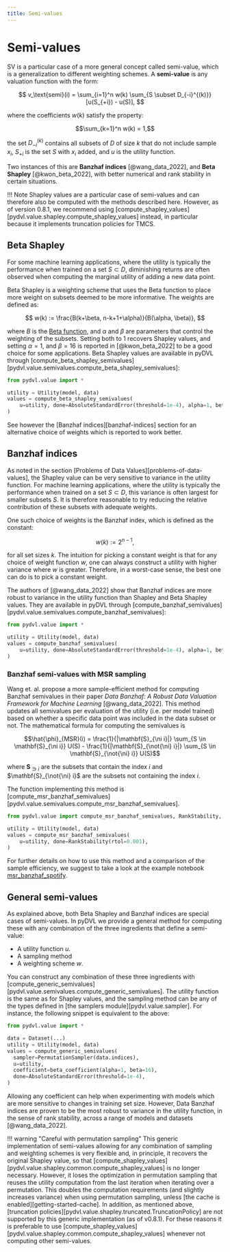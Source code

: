 ```yaml
---
title: Semi-values
---
```


# Semi-values

SV is a particular case of a more general concept called semi-value, which is a
generalization to different weighting schemes. A **semi-value** is any valuation
function with the form:

$$
v_\text{semi}(i) = \sum_{i=1}^n w(k)
\sum_{S \subset D_{-i}^{(k)}} [u(S_{+i}) - u(S)],
$$

where the coefficients $w(k)$ satisfy the property:

$$\sum_{k=1}^n w(k) = 1,$$

the set $D_{-i}^{(k)}$ contains all subsets of $D$ of size $k$ that do not
include sample $x_i$, $S_{+i}$ is the set $S$ with $x_i$ added, and $u$ is the
utility function.

Two instances of this are **Banzhaf indices** [@wang_data_2022],
and **Beta Shapley** [@kwon_beta_2022], with better numerical and
rank stability in certain situations.

!!! Note
    Shapley values are a particular case of semi-values and can therefore also
    be computed with the methods described here. However, as of version 0.8.1,
    we recommend using
    [compute_shapley_values][pydvl.value.shapley.compute_shapley_values]
    instead, in particular because it implements truncation policies for TMCS.


## Beta Shapley

For some machine learning applications, where the utility is typically the
performance when trained on a set $S \subset D$, diminishing returns are often
observed when computing the marginal utility of adding a new data point.

Beta Shapley is a weighting scheme that uses the Beta function to place more
weight on subsets deemed to be more informative. The weights are defined as:

$$
w(k) := \frac{B(k+\beta, n-k+1+\alpha)}{B(\alpha, \beta)},
$$

where $B$ is the [Beta function](https://en.wikipedia.org/wiki/Beta_function),
and $\alpha$ and $\beta$ are parameters that control the weighting of the
subsets. Setting both to 1 recovers Shapley values, and setting $\alpha = 1$,
and $\beta = 16$ is reported in [@kwon_beta_2022] to be a good choice for some
applications. Beta Shapley values are available in pyDVL through
[compute_beta_shapley_semivalues][pydvl.value.semivalues.compute_beta_shapley_semivalues]:

```python
from pydvl.value import *

utility = Utility(model, data)
values = compute_beta_shapley_semivalues(
    u=utility, done=AbsoluteStandardError(threshold=1e-4), alpha=1, beta=16
)
```

See however the [Banzhaf indices][banzhaf-indices] section 
for an alternative choice of weights which is reported to work better.

## Banzhaf indices

As noted in the section [Problems of Data Values][problems-of-data-values], the
Shapley value can be very sensitive to variance in the utility function. For
machine learning applications, where the utility is typically the performance
when trained on a set $S \subset D$, this variance is often largest for smaller
subsets $S$. It is therefore reasonable to try reducing the relative
contribution of these subsets with adequate weights.

One such choice of weights is the Banzhaf index, which is defined as the
constant:

$$w(k) := 2^{n-1},$$

for all set sizes $k$. The intuition for picking a constant weight is that for
any choice of weight function $w$, one can always construct a utility with
higher variance where $w$ is greater. Therefore, in a worst-case sense, the best
one can do is to pick a constant weight.

The authors of [@wang_data_2022] show that Banzhaf indices are more robust to
variance in the utility function than Shapley and Beta Shapley values. They are
available in pyDVL through
[compute_banzhaf_semivalues][pydvl.value.semivalues.compute_banzhaf_semivalues]:

```python
from pydvl.value import *

utility = Utility(model, data)
values = compute_banzhaf_semivalues(
    u=utility, done=AbsoluteStandardError(threshold=1e-4), alpha=1, beta=16
)
```

### Banzhaf semi-values with MSR sampling
Wang et. al. propose a more sample-efficient method for computing Banzhaf semivalues in their paper 
*Data Banzhaf: A Robust Data Valuation Framework for Machine Learning* [@wang_data_2022].
This method updates all semivalues per evaluation of the utility (i.e. per model trained) based on whether
a specific data point was included in the data subset or not. 
The mathematical formula for computing the semivalues is

$$\hat{\phi}_{MSR}(i) = \frac{1}{|\mathbf{S}_{\ni i}|} \sum_{S \in \mathbf{S}_{\ni i}} U(S)
        - \frac{1}{|\mathbf{S}_{\not{\ni} i}|} \sum_{S \in \mathbf{S}_{\not{\ni} i}} U(S)$$

where $\mathbf{S}_{\ni i}$ are the subsets that contain the index $i$ and $\mathbf{S}_{\not{\ni} i}$ are the 
subsets not containing the index $i$.

The function implementing this method is
[compute_msr_banzhaf_semivalues][pydvl.value.semivalues.compute_msr_banzhaf_semivalues].
```python
from pydvl.value import compute_msr_banzhaf_semivalues, RankStability, Utility

utility = Utility(model, data)
values = compute_msr_banzhaf_semivalues(
    u=utility, done=RankStability(rtol=0.001),
)
```
For further details on how to use this method and a comparison of the sample efficiency, we suggest to take a look
at the example notebook [msr_banzhaf_spotify](../../examples/msr_banzhaf_spotify).


## General semi-values

As explained above, both Beta Shapley and Banzhaf indices are special cases of
semi-values. In pyDVL we provide a general method for computing these with any
combination of the three ingredients that define a semi-value:

- A utility function $u$.
- A sampling method
- A weighting scheme $w$.

You can construct any combination of these three ingredients with
[compute_generic_semivalues][pydvl.value.semivalues.compute_generic_semivalues].
The utility function is the same as for Shapley values, and the sampling method
can be any of the types defined in [the samplers module][pydvl.value.sampler].
For instance, the following snippet is equivalent to the above:

```python
from pydvl.value import *

data = Dataset(...)
utility = Utility(model, data)
values = compute_generic_semivalues(
  sampler=PermutationSampler(data.indices),
  u=utility,
  coefficient=beta_coefficient(alpha=1, beta=16),
  done=AbsoluteStandardError(threshold=1e-4),
)
```

Allowing any coefficient can help when experimenting with models which are more
sensitive to changes in training set size. However, Data Banzhaf indices are
proven to be the most robust to variance in the utility function, in the sense
of rank stability, across a range of models and datasets [@wang_data_2022]. 

!!! warning "Careful with permutation sampling"
    This generic implementation of semi-values allowing for any combination of
    sampling and weighting schemes is very flexible and, in principle, it
    recovers the original Shapley value, so that 
    [compute_shapley_values][pydvl.value.shapley.common.compute_shapley_values]
    is no longer necessary. However, it loses the optimization in permutation
    sampling that reuses the utility computation from the last iteration when
    iterating over a permutation. This doubles the computation requirements (and
    slightly increases variance) when using permutation sampling, unless [the
    cache is enabled][getting-started-cache]. In addition,
    as mentioned above,
    [truncation policies][pydvl.value.shapley.truncated.TruncationPolicy] are
    not supported by this generic implementation (as of v0.8.1). For these
    reasons it is preferable to use
    [compute_shapley_values][pydvl.value.shapley.common.compute_shapley_values]
    whenever not computing other semi-values.
